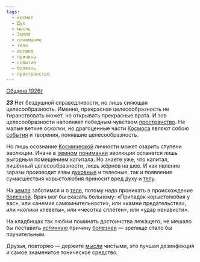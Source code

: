 ```yaml
---
tags:
  - космос
  - Дух
  - мысль
  - Земля
  - понимание
  - тело
  - истина
  - причина
  - событие
  - болезнь
  - пространство
---
```


[Община 1926г](/agni/1926)

___23___
Нет бездушной справедливости, но лишь сияющая целесообразность. Именно, прекрасная целесообразность не тиранствовать может, но открывать прекрасные врата. И зов целесообразности наполняет победным чувством [пространство](/tag/#пространство). Не малые ветхие осколки, но драгоценные части [Космоса](/tag/#космос) являют собою [события](/tag/#событие) и творения, понявшие целесообразность.   

Но лишь осознание [Космической](/tag/#космос) личности может озарить ступени эволюции. Иначе в [земном](/tag/#Земля) [понимании](/tag/#понимание) эволюция останется лишь выгодным помещением капитала. Но знаете уже, что капитал, лишённый целесообразности, лишь жёрнов на шее. И как явление заразы производит язвы [духовные](/tag/#Дух) и телесные, так и появление сумасшествия корыстолюбия приносит вред духу и [телу](/tag/#тело).   

На [земле](/tag/#Земля) заботимся и о [теле](/tag/#тело), потому надо проникать в происхождение [болезней](/tag/#болезнь). Врач мог бы сказать больному: «Припадок корыстолюбия у вас», или «анемия самомнительности», или «камни предательства», или «колики клеветы», или «чесотка сплетен», или «удар ненависти».   

На кладбищах так любим поминать достоинства лежащего; не мешало бы поставить [истинную](/tag/#истина) причину [болезней](/tag/#болезнь) — зрелище стало бы поучительным.   

Друзья, повторяю — держите [мысли](/tag/#мысль) чистыми, это лучшая дезинфекция и самое знаменитое тоническое средство.   

